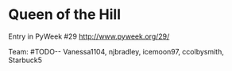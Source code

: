 Queen of the Hill
===============

Entry in PyWeek #29 <http://www.pyweek.org/29/>

Team: #TODO-- Vanessa1104, njbradley, icemoon97, ccolbysmith, Starbuck5
